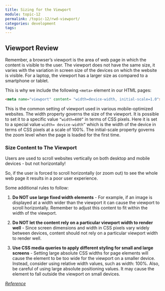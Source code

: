 ```yaml
---
title: Sizing for the Viewport
module: topic-12
permalink: /topic-12/rwd-viewport/
categories: development
tags:
---
```


<div class="divider-heading"></div>

## Viewport Review 
Remember, a browser’s viewport is the area of web page in which the content is visible to the user. The viewport does not have the same size, it varies with the variation in screen size of the devices on which the website is visible. For a laptop, the viewport has a larger size as compared to a smartphone or tablet.

This is why we include the following `<meta>` element in our HTML pages:

```html
<meta name="viewport" content= "width=device-width, initial-scale=1.0"> 
```

This is the common setting of viewport used in various mobile-optimized websites. The width property governs the size of the viewport. It is possible to set it to a specific value `“width=600”` in terms of CSS pixels. Here it is set to a special value `width= device-width”` which is the width of the device in terms of CSS pixels at a scale of 100%. The initial-scale property governs the zoom level when the page is loaded for the first time.


### Size Content to The Viewport
Users are used to scroll websites vertically on both desktop and mobile devices - but not horizontally!

So, if the user is forced to scroll horizontally (or zoom out) to see the whole web page it results in a poor user experience.

Some additional rules to follow:

1. **Do NOT use large fixed width elements** - For example, if an image is displayed at a width wider than the viewport it can cause the viewport to scroll horizontally. Remember to adjust this content to fit within the width of the viewport.

2. **Do NOT let the content rely on a particular viewport width to render well** - Since screen dimensions and width in CSS pixels vary widely between devices, content should not rely on a particular viewport width to render well.

3. **Use CSS media queries to apply different styling for small and large screens** - Setting large absolute CSS widths for page elements will cause the element to be too wide for the viewport on a smaller device. Instead, consider using relative width values, such as width: 100%. Also, be careful of using large absolute positioning values. It may cause the element to fall outside the viewport on small devices.

<a href="https://www.w3schools.com/css/css_rwd_viewport.asp" target="_new"><em>Reference</em></a>
